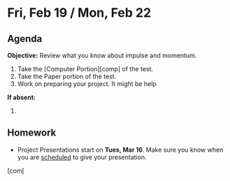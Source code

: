 Fri, Feb 19 / Mon, Feb 22
==================

Agenda
---------
**Objective:** Review what you know about impulse and momentum.

1. Take the [Computer Portion][comp] of the test.
2. Take the Paper portion of the test.
3. Work on preparing your project.  It might be help

**If absent:**

1. 

Homework 
-------------
- Project Presentations start on **Tues, Mar 16**.  Make sure you know when you are [scheduled][sched] to give your presentation.

[sched]: https://avoncsc-my.sharepoint.com/:x:/g/personal/zjrohrbach_avon-schools_org/EVsn6ZkyMl5JvXYEBYTGRvoBX3OiSecqg16WeqB-1EcFXQ?e=287pOt
[guidelines]: https://avon.schoology.com/assignment/4659599019/
[com[
<!--stackedit_data:
eyJoaXN0b3J5IjpbLTE2NzYzOTEyMTQsNTQxMDUxMTM5LC03Nz
QwNzM2ODksMTAxMzg5MTY5NywtNTg1ODI0ODMsNjE3NzgwOTA0
LC0xNjE0MTkyODQsNTEyNjkzNTU0LDkwNzg5MjM0Niw2MzM0Nj
MzNTgsNzQ2NjQ4MDMwLC03MTA3MDk0MjYsMzUxOTI4MzExLC0x
NzI5NTY4Njk1LC0xODY5MTY1NTI4LDEyOTAxMTY0MDMsLTEzMD
c4MTUwMjksNDUzMzM1ODE4LC02NjA5NTI3OTMsLTEzNzEzMTgw
MjldfQ==
-->